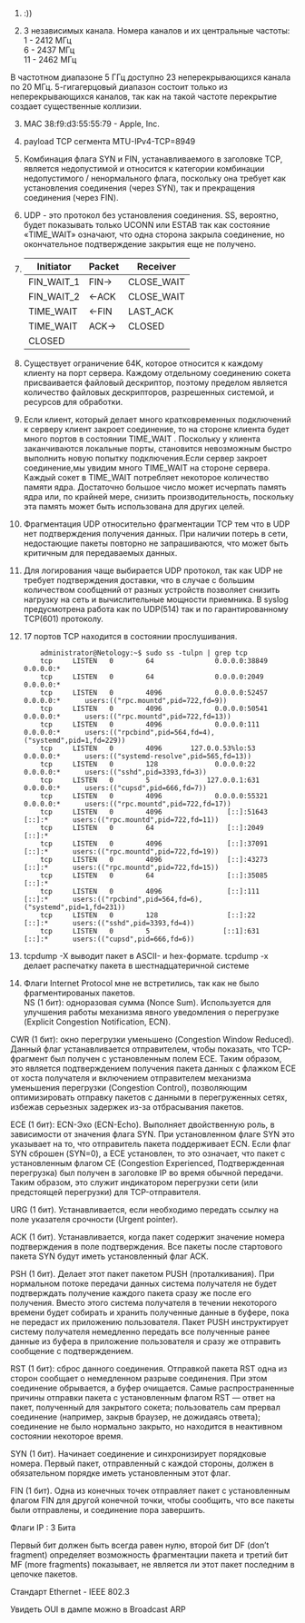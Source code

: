 1. :))

2. 3 независимых канала. Номера каналов и их центральные частоты:  
   1 - 2412 МГц  
   6 - 2437 МГц  
   11 - 2462 МГц
 
В частотном диапазоне 5 ГГц доступно 23 неперекрывающихся канала по 20 МГц. 5-гигагерцовый диапазон состоит только из неперекрывающихся каналов, так как на такой частоте перекрытие создает существенные коллизии.   

3. MAC 38:f9:d3:55:55:79 - Apple, Inc.


4. payload TCP сегмента MTU-IPv4-TCP=8949


5. Комбинация флага SYN и FIN, устанавливаемого в заголовке TCP, является недопустимой и относится к категории комбинации недопустимого / ненормального флага, поскольку она требует как установления соединения (через SYN), так и прекращения соединения (через FIN).


6. UDP - это протокол без установления соединения. SS, вероятно, будет показывать только UCONN или ESTAB так как состояние «TIME_WAIT» означают, что одна сторона закрыла соединение, но окончательное подтверждение закрытия еще не получено.

7. | Initiator | Packet |Receiver|
   |-----------|--------|---------|
   |FIN_WAIT_1|FIN-> |CLOSE_WAIT|
   |FIN_WAIT_2|<-ACK |CLOSE_WAIT|
   |TIME_WAIT|<-FIN|LAST_ACK|
   |TIME_WAIT|ACK->|CLOSED|
   |CLOSED|        |      |

8. Существует ограничение 64K, которое относится к каждому клиенту на порт сервера. Каждому отдельному соединению сокета присваивается файловый дескриптор, поэтому пределом является количество файловых дескрипторов, разрешенных системой, и ресурсов для обработки.


9. Если клиент, который делает много кратковременных подключений к серверу клиент закроет соединение, то на стороне клиента будет много портов в состоянии TIME_WAIT . Поскольку у клиента заканчиваются локальные порты, становится невозможным быстро выполнить новую попытку подключения.Если сервер закроет соединение,мы увидим много TIME_WAIT на стороне сервера. Каждый сокет в TIME_WAIT потребляет некоторое количество памяти ядра. Достаточно большое число может исчерпать память ядра или, по крайней мере, снизить производительность, поскольку эта память может быть использована для других целей.


10. Фрагментация UDP относительно фрагментации TCP тем что в UDP нет подтверждения получения данных. При наличии потерь в сети, недостающие пакеты повторно не запрашиваются, что может быть критичным для передаваемых данных.


11. Для логирования чаще выбирается UDP протокол, так как UDP не требует подтверждения доставки, что в случае с большим количеством сообщений от разных устройств позволяет снизить нагрузку на сеть и вычислительные мощности приемника. В syslog предусмотрена работа как по UDP(514) так и по гарантированному TCP(601) протоколу.


12. 17 портов TCP находится в состоянии прослушивания.
      

            administrator@Netology:~$ sudo ss -tulpn | grep tcp
            tcp     LISTEN   0        64               0.0.0.0:38849          0.0.0.0:*
            tcp     LISTEN   0        64               0.0.0.0:2049           0.0.0.0:*
            tcp     LISTEN   0        4096             0.0.0.0:52457          0.0.0.0:*      users:(("rpc.mountd",pid=722,fd=9))
            tcp     LISTEN   0        4096             0.0.0.0:50541          0.0.0.0:*      users:(("rpc.mountd",pid=722,fd=13))
            tcp     LISTEN   0        4096             0.0.0.0:111            0.0.0.0:*      users:(("rpcbind",pid=564,fd=4),("systemd",pid=1,fd=229))
            tcp     LISTEN   0        4096       127.0.0.53%lo:53             0.0.0.0:*      users:(("systemd-resolve",pid=565,fd=13))
            tcp     LISTEN   0        128              0.0.0.0:22             0.0.0.0:*      users:(("sshd",pid=3393,fd=3))
            tcp     LISTEN   0        5              127.0.0.1:631            0.0.0.0:*      users:(("cupsd",pid=666,fd=7))
            tcp     LISTEN   0        4096             0.0.0.0:55321          0.0.0.0:*      users:(("rpc.mountd",pid=722,fd=17))
            tcp     LISTEN   0        4096                [::]:51643             [::]:*      users:(("rpc.mountd",pid=722,fd=11))
            tcp     LISTEN   0        64                  [::]:2049              [::]:*
            tcp     LISTEN   0        4096                [::]:37091             [::]:*      users:(("rpc.mountd",pid=722,fd=19))
            tcp     LISTEN   0        4096                [::]:43273             [::]:*      users:(("rpc.mountd",pid=722,fd=15))
            tcp     LISTEN   0        64                  [::]:35085             [::]:*
            tcp     LISTEN   0        4096                [::]:111               [::]:*      users:(("rpcbind",pid=564,fd=6),("systemd",pid=1,fd=231))
            tcp     LISTEN   0        128                 [::]:22                [::]:*      users:(("sshd",pid=3393,fd=4))
            tcp     LISTEN   0        5                  [::1]:631               [::]:*      users:(("cupsd",pid=666,fd=6))

13. tcpdump -X выводит пакет в ASCII- и hex-формате. tcpdump -x делает распечатку пакета в шестнадцатеричной системе

14. Флаги Internet Protocol мне не встретились, так как не было фрагментированых пакетов.  
NS (1 бит): одноразовая сумма (Nonce Sum). Используется для улучшения работы механизма явного уведомления о перегрузке (Explicit Congestion Notification, ECN).

CWR (1 бит): окно перегрузки уменьшено (Congestion Window Reduced). Данный флаг устанавливается отправителем, чтобы показать, что TCP-фрагмент был получен с установленным полем ECE. Таким образом, это является подтверждением получения пакета данных с флажком ECE от хоста получателя и включением отправителем механизма уменьшения перегрузки (Congestion Control), позволяющим оптимизировать отправку пакетов с данными в перегруженных сетях, избежав серьезных задержек из-за отбрасывания пакетов.  

ECE (1 бит): ECN-Эхо (ECN-Echo). Выполняет двойственную роль, в зависимости от значения флага SYN. При установленном флаге SYN это указывает на то, что отправитель пакета поддерживает ECN. Если флаг SYN сброшен (SYN=0), а ECE установлен, то это означает, что пакет с установленным флагом CE (Congestion Experienced, Подтвержденная перегрузка) был получен в заголовке IP во время обычной передачи. Таким образом, это служит индикатором перегрузки сети (или предстоящей перегрузки) для TCP-отправителя.  

URG (1 бит). Устанавливается, если необходимо передать ссылку на поле указателя срочности (Urgent pointer).  

ACK (1 бит). Устанавливается, когда пакет содержит значение номера подтверждения в поле подтверждения. Все пакеты после стартового пакета SYN будут иметь установленный флаг ACK.  

PSH (1 бит). Делает этот пакет пакетом PUSH (проталкивания). При нормальном потоке передачи данных система получателя не будет подтверждать получение каждого пакета сразу же после его получения. Вместо этого система получателя в течении некоторого времени будет собирать и хранить полученные данные в буфере, пока не передаст их приложению пользователя. Пакет PUSH инструктирует систему получателя немедленно передать все полученные ранее данные из буфера в приложение пользователя и сразу же отправить сообщение с подтверждением.  

RST (1 бит): сброс данного соединения. Отправкой пакета RST одна из сторон сообщает о немедленном разрыве соединения. При этом соединение обрывается, а буфер очищается. Самые распространенные причины отправки пакета с установленным флагом RST — ответ на пакет, полученный для закрытого сокета; пользователь сам прервал соединение (например, закрыв браузер, не дожидаясь ответа); соединение не было нормально закрыто, но находится в неактивном состоянии некоторое время.  

SYN (1 бит). Начинает соединение и синхронизирует порядковые номера. Первый пакет, отправленный с каждой стороны, должен в обязательном порядке иметь установленным этот флаг.  

FIN (1 бит). Одна из конечных точек отправляет пакет с установленным флагом FIN для другой конечной точки, чтобы сообщить, что все пакеты были отправлены, и соединение пора завершить.

Флаги IP : 3 Бита

Первый бит должен быть всегда равен нулю, второй бит DF (don’t fragment) определяет возможность фрагментации пакета и третий бит MF (more fragments) показывает, не является ли этот пакет последним в цепочке пакетов.
 
Стандарт Ethernet - IEEE 802.3 

Увидеть OUI в дампе можно в Broadcast ARP 
